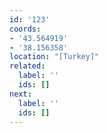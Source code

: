 ```yaml
---
id: '123'
coords:
- '43.564919'
- '38.156358'
location: "[Turkey]"
related:
  label: ''
  ids: []
next:
  label: ''
  ids: []
---
```


